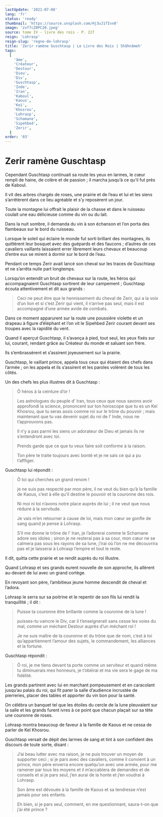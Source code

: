 ```yaml
---
lastUpdate: '2021-07-08'
lang: 'fr'
status: 'ready'
thumbnail: 'https://source.unsplash.com/Hj3uJ1fIvx0'
image: 'zvf7cZ0PC20.jpeg'
source: tome IV - livre des rois - P. 227
reign: 'Lohrasp'
reign-slug: 'regne-de-lohrasp'
title: 'Zerir ramène Guschtasp | Le Livre des Rois | Shâhnâmeh'
tags:
  [
    'âme',
    'Créateur',
    'Destour',
    'Dieu',
    'Div',
    'Guschtasp',
    'Inde',
    'Iran',
    'Kaboul',
    'Kaous',
    'Keï',
    'Khosrou',
    'Lohrasp',
    'Schamane',
    'Sipehbed',
    'Zerir',
  ]
order: '03'
---
```


<!-- LTeX: language=fr -->

# Zerir ramène Guschtasp

Cependant Guschtasp continuait sa route les yeux en larmes, le cœur rempli de haine, de colère et de passion ; il marcha jusqu’à ce qu’il fut près de Kaboul.

Il vit des arbres chargés de roses, une prairie et de l’eau et lui et les siens s’arrêtèrent dans ce lieu agréable et s’y reposèrent un jour.

Toute la montagne lui offrait le plaisir de la chasse et dans le ruisseau coulait une eau délicieuse comme du vin ou du lait.

Dans la nuit sombre, il demanda du vin à son échanson et l’on porta des flambeaux sur le bord du ruisseau.

Lorsque le soleil qui éclaire le monde fut sorti brillant des montagnes, ils quittèrent leur bosquet avec des guépards et des faucons ; d’autres de ces cavaliers vaillants laissaient errer librement leurs chevaux et beaucoup d’entre eux se mirent à dormir sur le bord de l’eau.

Pendant ce temps Zerir avait lancé son cheval sur les traces de Guschtasp et ne s’arrêta nulle part longtemps.

Lorsqu’on entendit un bruit de chevaux sur la route, les héros qui accompagnaient Guschtasp sortirent de leur campement ; Guschtasp écouta attentivement et dit aux grands :

> Ceci ne peut être que le hennissement du cheval de Zerir, qui a la voix d’un lion et si c’est Zerir qui vient, il n’arrive pas seul, mais il est accompagné d’une armée avide de combats.

Dans ce moment apparurent sur la route une poussière violette et un drapeau à figure d’éléphant et l’on vit le Sipehbed Zerir courant devant ses troupes avec la rapidité du vent.

Quand il aperçut Guschtasp, il s’avança à pied, tout seul, les yeux fixés sur lui, courant, rendant grâce au Créateur du monde et saluant son frère.

Ils s’embrassèrent et s’assirent joyeusement sur la prairie.

Guschtasp, le vaillant prince, appela tous ceux qui étaient des chefs dans l’armée ; on les appela et ils s’assirent et les paroles volèrent de tous les côtés.

Un des chefs les plus illustres dit à Guschtasp :

> Ô héros à la ceinture d’or !
>
> Les astrologues du peuple d’ Iran, tous ceux que nous savons avoir approfondi la science, prononcent sur ton horoscope que tu es un Keï Khosrou, que tu seras assis comme roi sur le trône du pouvoir ; mais maintenant que tu vas devenir sujet du roi de l’ Inde, nous ne t’approuvons pas.
>
> Il n’y a pas parmi les siens un adorateur de Dieu et jamais ils ne s’entendront avec toi.
>
> Prends garde que ce que tu veux faire soit conforme à la raison.
>
> Ton père te traite toujours avec bonté et je ne sais ce qui a pu t’affliger.

Guschtasp lui répondit :

> Ô toi qui cherches un grand renom !
>
> je ne suis pas respecté par mon père, il ne veut du bien qu’à la famille de Kaous, c’est à elle qu’il destine le pouvoir et la couronne des rois.
>
> Ni moi ni toi n’avons notre place auprès de lui ; il ne veut que nous réduire à la servitude.
>
> Je vais m’en retourner à cause de loi, mais mon cœur se gonfle de sang quand je pense à Lohrasp.
>
> S’il me donne le trône de l’ Iran, je l’adorerai comme le Schamane adore ses idoles ; sinon je ne resterai pas à sa cour, mon cœur ne se calmera pas sous les rayons de sa lune, j’irai où l’on ne me découvrira pas et je laisserai à Lohrasp l’empire et tout le reste.

Il dit, quitta cette prairie et se rendit auprès du roi illustre.

Quand Lohrasp et ses grands eurent nouvelle de son approche, ils allèrent au-devant de lui avec un grand cortège.

En revoyant son père, l’ambitieux jeune homme descendit de cheval et l’adora.

Lohrasp le serra sur sa poitrine et le repentir de son fils lui rendit la tranquillité ; il dit :

> Puisse ta couronne être brillante comme la couronne de la lune !
>
> puisses-tu vaincre le Div, car il t’enseignerait sans cesse les voies du mal, comme un méchant Destour auprès d’un méchant roi !
>
> Je ne suis maître de la couronne et du trône que de nom, c’est à toi qu’appartiennent l’amour des sujets, le commandement, les alliances et la fortune.

Guschtasp répondit :

> Ô roi, je me tiens devant ta porte comme un serviteur et quand même tu diminuerais mes honneurs, je t’obéirai et ma vie sera le gage de ma fidélité.

Les grands partirent avec lui en marchant pompeusement et en caracolant jusqu’au palais du roi, qui fit parer la salle d’audience incrustée de pierreries, placer des tables et apporter du vin bon pour la santé.

On célébra un banquet tel que les étoiles du cercle de la lune pleuvaient sur la salle et les grands furent ivres à ce point que chacun plaçait sur sa tête une couronne de roses.

Lohrasp montra beaucoup de faveur à la famille de Kaous et ne cessa de parler de Keï Khosrou.

Guschtasp versait de dépit des larmes de sang et tint à son confident des discours de toute sorte, disant :

> J’ai beau lutter avec ma raison, je ne puis trouver un moyen de supporter ceci ; si je pars avec des cavaliers, comme il convient à un prince, mon père enverra encore quelqu’un avec une armée, pour me ramener par tous les moyens et il m’accablera de demandes et de conseils et si je pars seul, j’en aurai de la honte et j’en voudrai à Lohrasp.
>
> Son âme est dévouée à la famille de Kaous et sa tendresse n’est jamais pour ses enfants.
>
> Eh bien, si je pars seul, comment, en me questionnant, saura-t-on que j’ai été prince ?
